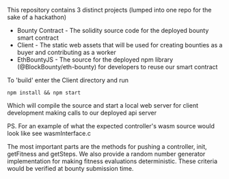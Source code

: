 This repository contains 3 distinct projects (lumped into one repo for the sake of a hackathon)
 * Bounty Contract - The solidity source code for the deployed bounty smart contract
 * Client - The static web assets that will be used for creating bounties as a buyer and contributing as a worker
 * EthBountyJS - The source for the deployed npm library (@BlockBounty/eth-bounty) for developers to reuse our smart contract
 
 To 'build' enter the Client directory and run 
 ```
 npm install && npm start
 ```
 
 Which will compile the source and start a local web server for client development making calls to our deployed api server
 
 PS.  For an example of what the expected controller's wasm source would look like see wasmInterface.c

 The most important parts are the methods for pushing a controller, init, getFitness and getSteps.  We also provide a random number generator implementation for making fitness evaluations deterministic. These criteria would be verified at bounty submission time.
